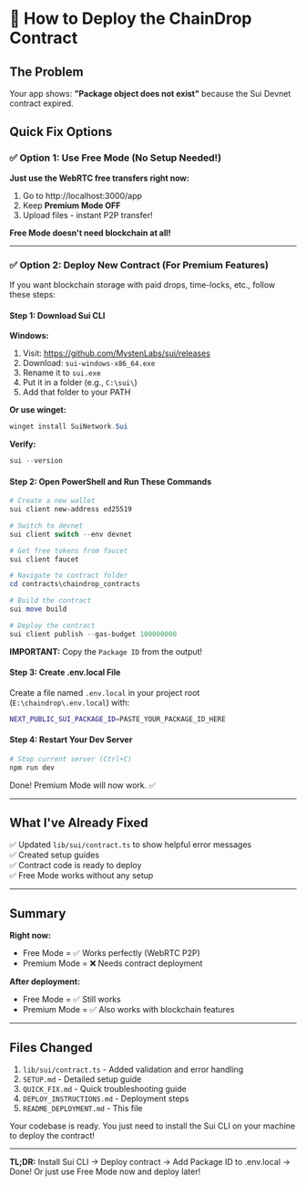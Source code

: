# 🚀 How to Deploy the ChainDrop Contract

## The Problem
Your app shows: **"Package object does not exist"** because the Sui Devnet contract expired.

## Quick Fix Options

### ✅ Option 1: Use Free Mode (No Setup Needed!)

**Just use the WebRTC free transfers right now:**

1. Go to http://localhost:3000/app
2. Keep **Premium Mode OFF**
3. Upload files - instant P2P transfer!

**Free Mode doesn't need blockchain at all!**

---

### ✅ Option 2: Deploy New Contract (For Premium Features)

If you want blockchain storage with paid drops, time-locks, etc., follow these steps:

#### Step 1: Download Sui CLI

**Windows:**
1. Visit: https://github.com/MystenLabs/sui/releases
2. Download: `sui-windows-x86_64.exe`
3. Rename it to `sui.exe`
4. Put it in a folder (e.g., `C:\sui\`)
5. Add that folder to your PATH

**Or use winget:**
```powershell
winget install SuiNetwork.Sui
```

**Verify:**
```powershell
sui --version
```

#### Step 2: Open PowerShell and Run These Commands

```powershell
# Create a new wallet
sui client new-address ed25519

# Switch to devnet
sui client switch --env devnet

# Get free tokens from faucet
sui client faucet

# Navigate to contract folder
cd contracts\chaindrop_contracts

# Build the contract
sui move build

# Deploy the contract
sui client publish --gas-budget 100000000
```

**IMPORTANT:** Copy the `Package ID` from the output!

#### Step 3: Create .env.local File

Create a file named `.env.local` in your project root (`E:\chaindrop\.env.local`) with:

```bash
NEXT_PUBLIC_SUI_PACKAGE_ID=PASTE_YOUR_PACKAGE_ID_HERE
```

#### Step 4: Restart Your Dev Server

```powershell
# Stop current server (Ctrl+C)
npm run dev
```

Done! Premium Mode will now work. ✅

---

## What I've Already Fixed

✅ Updated `lib/sui/contract.ts` to show helpful error messages  
✅ Created setup guides  
✅ Contract code is ready to deploy  
✅ Free Mode works without any setup  

---

## Summary

**Right now:**
- Free Mode = ✅ Works perfectly (WebRTC P2P)
- Premium Mode = ❌ Needs contract deployment

**After deployment:**
- Free Mode = ✅ Still works
- Premium Mode = ✅ Also works with blockchain features

---

## Files Changed

1. `lib/sui/contract.ts` - Added validation and error handling
2. `SETUP.md` - Detailed setup guide
3. `QUICK_FIX.md` - Quick troubleshooting guide  
4. `DEPLOY_INSTRUCTIONS.md` - Deployment steps
5. `README_DEPLOYMENT.md` - This file

Your codebase is ready. You just need to install the Sui CLI on your machine to deploy the contract!

---

**TL;DR:** Install Sui CLI → Deploy contract → Add Package ID to .env.local → Done! Or just use Free Mode now and deploy later!

